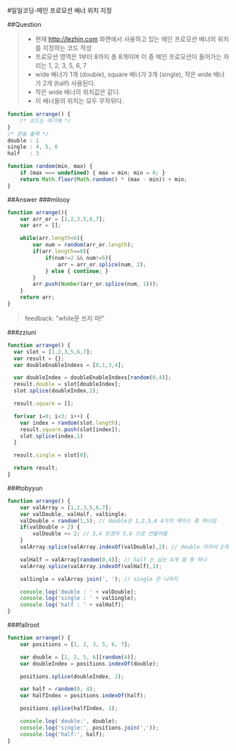 #일일코딩-메인 프로모션 배너 위치 지정

##Question
>- 현재 http://lezhin.com 화면에서 사용하고 있는 메인 프로모션 배너의 위치를 지정하는 코드 작성
>- 프로모션 영역은 1부터 8까지 총 8개이며 이 중 메인 프로모션이 들어가는 자리는 1, 2, 3, 5, 6, 7
>- wide 배너가 1개 (double), square 배너가 3개 (single), 작은 wide 배너가 2개 (half) 사용된다.
>- 작은 wide 배너의 위치값은 같다.
>- 이 배너들의 위치는 모두 무작위다.

```javascript
function arrange() {
    /* 코드는 여기에 */
}
/* 콘솔 출력 */
double : 1
single : 4, 5, 6
half   : 3
```

```javascript
function random(min, max) {
    if (max === undefined) { max = min; min = 0; }
    return Math.floor(Math.random() * (max - min)) + min;
}
```

##Answer
###milooy
```javascript
function arrange(){
    var arr_or = [1,2,3,5,6,7];
    var arr = [];

    while(arr.length<6){
        var num = random(arr_or.length);
        if(arr.length==0){
            if(num!=2 && num!=5){
                arr = arr_or.splice(num, 2);
            } else { continue; }
        }
        arr.push(Number(arr_or.splice(num, 1)));
    }
    return arr;
}
```
>feedback: "while문 쓰지 마!"

###zziuni
```javascript
function arrange() {
  var slot = [1,2,3,5,6,7];
  var result = {};
  var doubleEnableIndexs = [0,1,3,4];

  var doubleIndex = doubleEnableIndexs[random(0,4)];
  result.double = slot[doubleIndex];
  slot.splice(doubleIndex,2);

  result.square = [];

  for(var i=0; i<3; i++) {
    var index = random(slot.length);
    result.square.push(slot[index]);
    slot.splice(index,1)
  }

  result.single = slot[0];

  return result;  
}
```

###tobyyun
```javascript
function arrange() {
    var valArray = [1,2,3,5,6,7];
    var valDouble, valHalf, valSingle;
    valDouble = random(1,5); // double은 1,2,5,6 4가지 케이스 중 하나임
    if(valDouble > 2) {
        valDouble += 2; // 3,4 인경우 5,6 으로 만들어줌
    }
    valArray.splice(valArray.indexOf(valDouble),2); // double 이라서 2개 뺌

    valHalf = valArray[random(0,4)]; // half 는 남는 4개 셀 중 하나
    valArray.splice(valArray.indexOf(valHalf),1);

    valSingle = valArray.join(', '); // single 은 나머지

    console.log('double : ' + valDouble);
    console.log('single : ' + valSingle);
    console.log('half : ' + valHalf);
}
```

###fallroot
```javascript
function arrange() {
    var positions = [1, 2, 3, 5, 6, 7];

    var double = [1, 2, 5, 6][random(4)];
    var doubleIndex = positions.indexOf(double);

    positions.splice(doubleIndex, 2);

    var half = random(0, 4);
    var halfIndex = positions.indexOf(half);

    positions.splice(halfIndex, 1);

    console.log('double:', double);
    console.log('single:', positions.join(','));
    console.log('half:', half);
}
```
